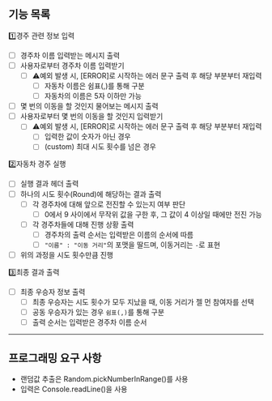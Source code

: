 ## 기능 목록

1️⃣경주 관련 정보 입력

-[ ] 경주차 이름 입력받는 메시지 출력
-[ ] 사용자로부터 경주차 이름 입력받기
    -[ ] ⚠️예외 발생 시, [ERROR]로 시작하는 에러 문구 출력 후 해당 부분부터 재입력
        -[ ] 자동차 이름은 쉼표(,)를 통해 구분
        -[ ] 자동차의 이름은 5자 이하만 가능
-[ ] 몇 번의 이동을 할 것인지 물어보는 메시지 출력
-[ ] 사용자로부터 몇 번의 이동을 할 것인지 입력받기
    -[ ] ⚠️예외 발생 시, [ERROR]로 시작하는 에러 문구 출력 후 해당 부분부터 재입력
        -[ ] 입력한 값이 숫자가 아닌 경우
        -[ ] (custom) 최대 시도 횟수를 넘은 경우

2️⃣자동차 경주 실행

-[ ] 실행 결과 헤더 출력
-[ ] 하나의 시도 횟수(Round)에 해당하는 결과 출력
    -[ ] 각 경주차에 대해 앞으로 전진할 수 있는지 여부 판단
        -[ ] 0에서 9 사이에서 무작위 값을 구한 후, 그 값이 4 이상일 때에만 전진 가능
    -[ ] 각 경주차들에 대해 진행 상황 출력
        -[ ] 경주차의 출력 순서는 입력받은 이름의 순서에 따름
        -[ ] `"이름" : "이동 거리"`의 포맷을 딸드며, 이동거리는 `-`로 표현
-[ ] 위의 과정을 시도 횟수만큼 진행

3️⃣최종 결과 출력

-[ ] 최종 우승자 정보 출력
    -[ ] 최종 우승자는 시도 횟수가 모두 지났을 때, 이동 거리가 젤 먼 참여자를 선택
    -[ ] 공동 우승자가 있는 경우 `쉼표(,)`를 통해 구분
    -[ ] 출력 순서는 입력받은 경주차 이름 순서

---

## 프로그래밍 요구 사항

- 랜덤값 추출은 Random.pickNumberInRange()를 사용
- 입력은 Console.readLine()을 사용